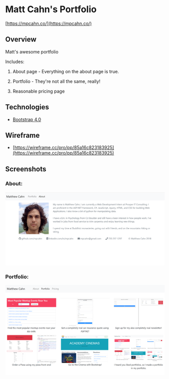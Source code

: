 # Matt Cahn's Portfolio

[https://mpcahn.co/](https://mpcahn.co/)

## Overview

Matt's awesome portfolio

Includes:

  1. About page - Everything on the about page is true.

  2. Portfolio - They're not all the same, really!

  3. Reasonable pricing page

## Technologies

* [Bootstrap 4.0](https://getbootstrap.com/)

## Wireframe

* [https://wireframe.cc/pro/pp/85a16c823183925](https://wireframe.cc/pro/pp/85a16c823183925)

## Screenshots

### About:
![](img/about.png)

### Portfolio:
![](img/portfolio.PNG)
